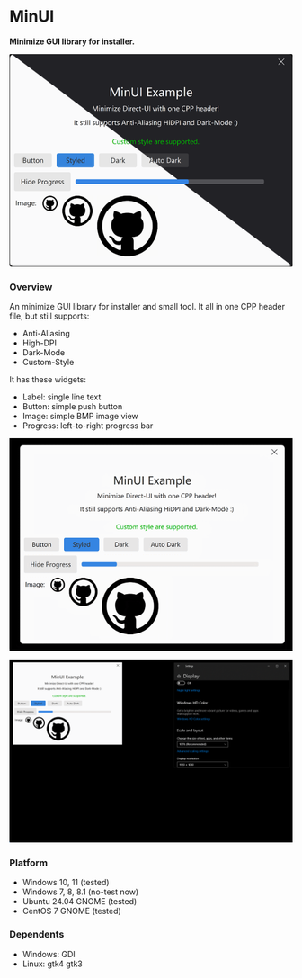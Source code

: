 # MinUI
**Minimize GUI library for installer.**



![](doc/light-dark-merge.png)



### Overview

An minimize GUI library for installer and small tool. It all in one CPP header file, but still supports:

* Anti-Aliasing
* High-DPI
* Dark-Mode
* Custom-Style



It has these widgets:

* Label: single line text
* Button: simple push button
* Image: simple BMP image view
* Progress: left-to-right progress bar



![](doc/example.gif)



![](doc/hidpi.gif)



### Platform

* Windows 10, 11 (tested)
* Windows 7, 8, 8.1 (no-test now)
* Ubuntu 24.04 GNOME (tested)
* CentOS 7 GNOME (tested)


### Dependents

* Windows:  GDI
* Linux: gtk4 gtk3